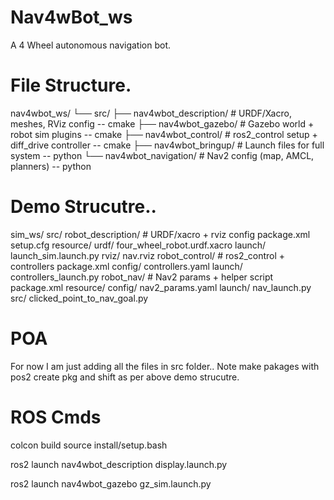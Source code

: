 # Nav4wBot_ws
A 4 Wheel autonomous navigation bot.

# File Structure.
nav4wbot_ws/
└── src/
    ├── nav4wbot_description/   # URDF/Xacro, meshes, RViz config  -- cmake 
    ├── nav4wbot_gazebo/        # Gazebo world + robot sim plugins  -- cmake 
    ├── nav4wbot_control/       # ros2_control setup + diff_drive controller  -- cmake 
    ├── nav4wbot_bringup/       # Launch files for full system  -- python
    └── nav4wbot_navigation/    # Nav2 config (map, AMCL, planners)  -- python
# Demo Strucutre..
sim_ws/
  src/
    robot_description/                 # URDF/xacro + rviz config
      package.xml
      setup.cfg
      resource/
      urdf/
        four_wheel_robot.urdf.xacro
      launch/
        launch_sim.launch.py
      rviz/
        nav.rviz
    robot_control/                     # ros2_control + controllers
      package.xml
      config/
        controllers.yaml
      launch/
        controllers_launch.py
    robot_nav/                         # Nav2 params + helper script
      package.xml
      resource/
      config/
        nav2_params.yaml
      launch/
        nav_launch.py
      src/
        clicked_point_to_nav_goal.py

# POA
For now I am just adding all the files in src folder.. Note make pakages with pos2 create pkg and shift as per above demo strucutre.


# ROS Cmds 
colcon build
source install/setup.bash 
<!-- rviz -->
ros2 launch nav4wbot_description display.launch.py 
<!-- gazebo -->
ros2 launch nav4wbot_gazebo gz_sim.launch.py
